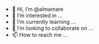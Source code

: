- 👋 Hi, I’m @almamare
- 👀 I’m interested in ...
- 🌱 I’m currently learning ...
- 💞️ I’m looking to collaborate on ...
- 📫 How to reach me ...

<!---
almamare/almamare is a ✨ special ✨ repository because its `README.md` (this file) appears on your GitHub profile.
You can click the Preview link to take a look at your changes.
--->
